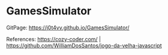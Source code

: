 # GamesSimulator

GitPage: https://j0t4vv.github.io/GamesSimulator/

References: https://cozy-coder.com/ |
            https://github.com/WilliamDosSantos/jogo-da-velha-javascript
